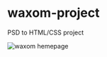 # waxom-project
PSD to HTML/CSS project

![waxom hemepage](https://cloud.githubusercontent.com/assets/25196150/22101452/c13122be-de33-11e6-82c3-4fbda396a5dc.png)
